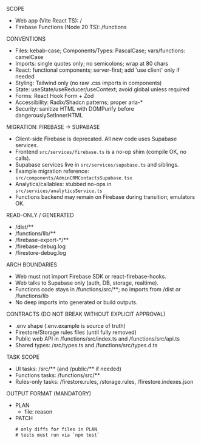 SCOPE
- Web app (Vite React TS): /
- Firebase Functions (Node 20 TS): /functions

CONVENTIONS
- Files: kebab-case; Components/Types: PascalCase; vars/functions: camelCase
- Imports: single quotes only; no semicolons; wrap at 80 chars
- React: functional components; server-first; add 'use client' only if needed
- Styling: Tailwind only (no raw .css imports in components)
- State: useState/useReducer/useContext; avoid global unless required
- Forms: React Hook Form + Zod
- Accessibility: Radix/Shadcn patterns; proper aria-*
- Security: sanitize HTML with DOMPurify before dangerouslySetInnerHTML

MIGRATION: FIREBASE → SUPABASE
- Client-side Firebase is deprecated. All new code uses Supabase services.
- Frontend `src/services/firebase.ts` is a no-op shim (compile OK, no calls).
- Supabase services live in `src/services/supabase.ts` and siblings. 
- Example migration reference: `src/components/AdminCRMContactsSupabase.tsx`
- Analytics/callables: stubbed no-ops in `src/services/analyticsService.ts`
- Functions backend may remain on Firebase during transition; emulators OK.

READ-ONLY / GENERATED
- /dist/**
- /functions/lib/**
- /firebase-export-*/**
- /firebase-debug.log
- /firestore-debug.log

ARCH BOUNDARIES
- Web must not import Firebase SDK or react-firebase-hooks.
- Web talks to Supabase only (auth, DB, storage, realtime).
- Functions code stays in /functions/src/**; no imports from /dist or /functions/lib
- No deep imports into generated or build outputs.

CONTRACTS (DO NOT BREAK WITHOUT EXPLICIT APPROVAL)
- .env shape (.env.example is source of truth)
- Firestore/Storage rules files (until fully removed)
- Public web API in /functions/src/index.ts and /functions/src/api.ts
- Shared types: /src/types.ts and /functions/src/types.d.ts

TASK SCOPE
- UI tasks: /src/** (and /public/** if needed)
- Functions tasks: /functions/src/**
- Rules-only tasks: /firestore.rules, /storage.rules, /firestore.indexes.json

OUTPUT FORMAT (MANDATORY)
- PLAN
  - file: reason
- PATCH
  ```diff
  # only diffs for files in PLAN
  # tests must run via `npm test`
  ```
